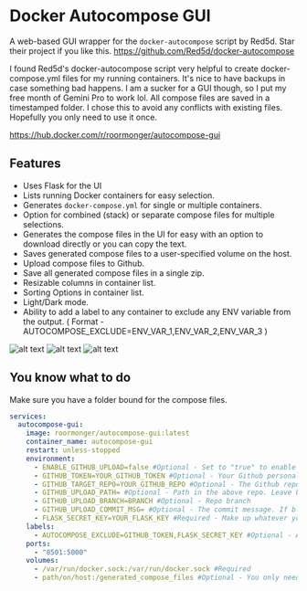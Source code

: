 # Docker Autocompose GUI

A web-based GUI wrapper for the `docker-autocompose` script by Red5d. Star their project if you like this.
https://github.com/Red5d/docker-autocompose

I found Red5d's docker-autocompose script very helpful to create docker-compose.yml files for my running containers. It's nice to have backups in case something bad happens. I am a sucker for a GUI though, so I put my free month of Gemini Pro to work lol. All compose files are saved in a timestamped folder. I chose this to avoid any conflicts with existing files. Hopefully you only need to use it once.

https://hub.docker.com/r/roormonger/autocompose-gui

## Features

* Uses Flask for the UI
* Lists running Docker containers for easy selection.
* Generates `docker-compose.yml` for single or multiple containers.
* Option for combined (stack) or separate compose files for multiple selections.
* Generates the compose files in the UI for easy with an option to download directly or you can copy the text.
* Saves generated compose files to a user-specified volume on the host.
* Upload compose files to Github.
* Save all generated compose files in a single zip.
* Resizable columns in container list.
* Sorting Options in container list.
* Light/Dark mode.
* Ability to add a label to any container to exclude any ENV variable from the output. ( Format - AUTOCOMPOSE_EXCLUDE=ENV_VAR_1,ENV_VAR_2,ENV_VAR_3 )

![alt text](https://github.com/roormonger/autocompose-gui/blob/main/images/main.png?raw=true)
![alt text](https://github.com/roormonger/autocompose-gui/blob/main/images/output.png?raw=true)
![alt text](https://github.com/roormonger/autocompose-gui/blob/main/images/history.png?raw=true)

## You know what to do

Make sure you have a folder bound for the compose files.

```yaml
services:
  autocompose-gui:
    image: roormonger/autocompose-gui:latest
    container_name: autocompose-gui
    restart: unless-stopped
    environment:
      - ENABLE_GITHUB_UPLOAD=false #Optional - Set to "true" to enable the "Upload to Github" button in the UI
      - GITHUB_TOKEN=YOUR_GITHUB_TOKEN #Optional - Your Github personal authorization token. Only needed for Github upload
      - GITHUB_TARGET_REPO=YOUR_GITHUB_REPO #Optional - The Github repo you want do dump your compose files into (NAME/REPO)
      - GITHUB_UPLOAD_PATH= #Optional - Path in the above repo. Leave blank for root
      - GITHUB_UPLOAD_BRANCH=BRANCH #Optional - Repo branch
      - GITHUB_UPLOAD_COMMIT_MSG= #Optional - The commit message. If blank default to "Autocompose-GUI_(TIMESTAMP)" 
      - FLASK_SECRET_KEY=YOUR_FLASK_KEY #Required - Make up whatever you want
    labels:
      - AUTOCOMPOSE_EXCLUDE=GITHUB_TOKEN,FLASK_SECRET_KEY #Optional - Add this to any container that has ENV variables you dont want in the output compose files. Just use a comma seperated list of ENV varibles to exclude
    ports:
      - "8501:5000"
    volumes:
      - /var/run/docker.sock:/var/run/docker.sock #Required
      - path/on/host:/generated_compose_files #Optional - You only need this if you plan on saving locally
```
